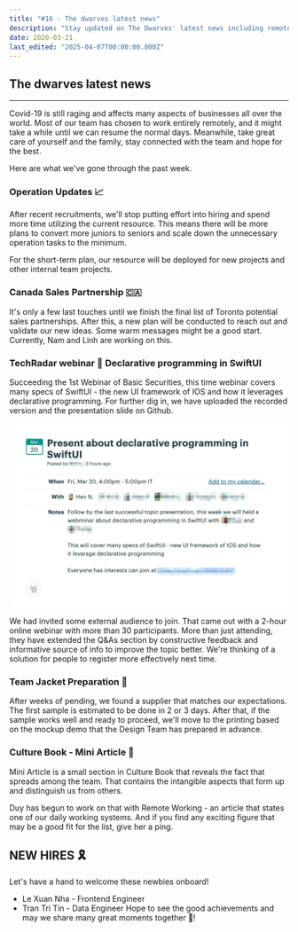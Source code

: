 ```yaml
---
title: "#16 - The dwarves latest news"
description: "Stay updated on The Dwarves' latest news including remote work, new hires, Canada sales partnerships, SwiftUI webinar, team jacket plans, and culture book insights."
date: 2020-03-21
last_edited: "2025-04-07T00:00:00.000Z"
---
```


## The dwarves latest news

---

Covid-19 is still raging and affects many aspects of businesses all over the world. Most of our team has chosen to work entirely remotely, and it might take a while until we can resume the normal days. Meanwhile, take great care of yourself and the family, stay connected with the team and hope for the best.

Here are what we've gone through the past week.

### Operation Updates 📈

After recent recruitments, we'll stop putting effort into hiring and spend more time utilizing the current resource. This means there will be more plans to convert more juniors to seniors and scale down the unnecessary operation tasks to the minimum.

For the short-term plan, our resource will be deployed for new projects and other internal team projects.

### Canada Sales Partnership 🇨🇦

It's only a few last touches until we finish the final list of Toronto potential sales partnerships. After this, a new plan will be conducted to reach out and validate our new ideas. Some warm messages might be a good start. Currently, Nam and Linh are working on this.

### TechRadar webinar 🎥 Declarative programming in SwiftUI

Succeeding the 1st Webinar of Basic Securities, this time webinar covers many specs of SwiftUI - the new UI framework of IOS and how it leverages declarative programming. For further dig in, we have uploaded the recorded version and the presentation slide on Github.

![](assets/notion-image-1744007161185-ealtd.webp)

We had invited some external audience to join. That came out with a 2-hour online webinar with more than 30 participants. More than just attending, they have extended the Q&As section by constructive feedback and informative source of info to improve the topic better. We're thinking of a solution for people to register more effectively next time.

### Team Jacket Preparation 📌

After weeks of pending, we found a supplier that matches our expectations. The first sample is estimated to be done in 2 or 3 days. After that, if the sample works well and ready to proceed, we'll move to the printing based on the mockup demo that the Design Team has prepared in advance.

### Culture Book - Mini Article 📰

Mini Article is a small section in Culture Book that reveals the fact that spreads among the team. That contains the intangible aspects that form up and distinguish us from others.

Duy has begun to work on that with Remote Working - an article that states one of our daily working systems. And if you find any exciting figure that may be a good fit for the list, give her a ping.

## NEW HIRES 🎗

Let's have a hand to welcome these newbies onboard!

- Le Xuan Nha - Frontend Engineer
- Tran Tri Tin - Data Engineer
  Hope to see the good achievements and may we share many great moments together 🤙!
